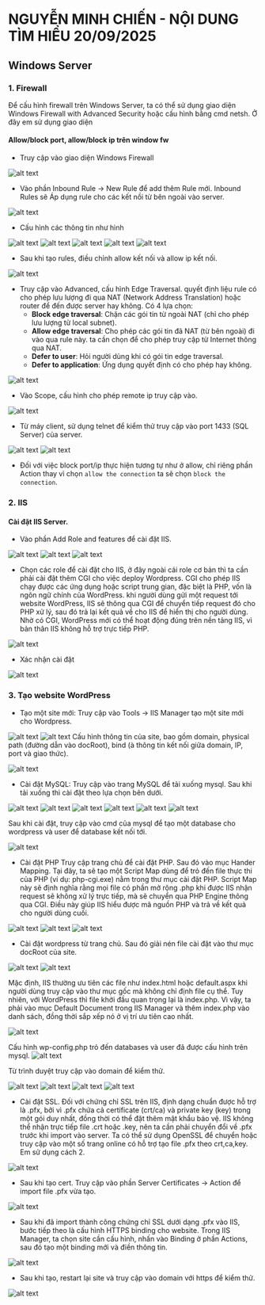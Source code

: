 # NGUYỄN MINH CHIẾN - NỘI DUNG TÌM HIỂU 20/09/2025
## Windows Server
### 1. Firewall
Để cấu hình firewall trên Windows Server, ta có thể sử dụng giao diện Windows Firewall with Advanced Security hoặc cấu hình bằng cmd netsh. Ở đây em sử dụng giao diện
####  Allow/block port, allow/block ip trên window fw
- Truy cập vào giao diện Windows Firewall

![alt text](./image-topic9/image.png)
- Vào phần Inbound Rule -> New Rule để add thêm Rule mới. Inbound Rules sẽ Áp dụng rule cho các kết nồi từ bên ngoài vào server.

![alt text](./image-topic9/image-1.png)
- Cấu hình các thông tin như hình

![alt text](./image-topic9/image-2.png)
![alt text](./image-topic9/image-3.png)
![alt text](./image-topic9/mage-4.png)
![alt text](./image-topic9/image-5.png)
![alt text](./image-topic9/image-6.png)

- Sau khi tạo rules, điều chỉnh allow kết nối và allow ip kết nối.

![alt text](./image-topic9/image-7.png)

- Truy cập vào Advanced, cấu hình Edge Traversal. quyết định liệu rule có cho phép lưu lượng đi qua NAT (Network Address Translation) hoặc router để đến được server hay không. Có 4 lựa chọn:
    - **Block edge traversal**: Chặn các gói tin từ ngoài NAT (chỉ cho phép lưu lượng từ local subnet).
    - **Allow edge traversal**: Cho phép các gói tin đã NAT (từ bên ngoài) đi vào qua rule này. ta cần chọn để cho phép truy cập từ Internet thông qua NAT.
    - **Defer to user**: Hỏi người dùng khi có gói tin edge traversal.
    - **Defer to application**: Ứng dụng quyết định có cho phép hay không.

![alt text](./image-topic9/image-9.png)

- Vào Scope, cấu hình cho phép remote ip truy cập vào.

![alt text](./image-topic9/image-11.png)

- Từ máy client, sử dụng telnet để  kiểm thử truy cập vào port 1433 (SQL Server) của server.

![alt text](./image-topic9/image-13.png)
![alt text](./image-topic9/image-14.png)

- Đối với việc  block port/ip thực hiện tương tự như ở allow, chỉ riêng phần Action thay vì chọn `allow the connection` ta sẽ chọn `block the connection`.
### 2. IIS
#### Cài đặt IIS Server.
- Vào phần Add Role and features để cài đặt IIS.

![alt text](./image-topic9/image-15.png)
![alt text](./image-topic9/image-16.png)
![alt text](./image-topic9/image-17.png)
- Chọn các role để cài đặt cho IIS, ở đây ngoài cái role cơ bản thì ta cần phải cài đặt thêm CGI cho việc deploy Wordpress. CGI cho phép IIS chạy được các ứng dụng hoặc script trung gian, đặc biệt là PHP, vốn là ngôn ngữ chính của WordPress. khi người dùng gửi một request tới website WordPress, IIS sẽ thông qua CGI để chuyển tiếp request đó cho PHP xử lý, sau đó trả lại kết quả về cho IIS để hiển thị cho người dùng. Nhờ có CGI, WordPress mới có thể hoạt động đúng trên nền tảng IIS, vì bản thân IIS không hỗ trợ trực tiếp PHP.

![alt text](./image-topic9/image-18.png)

- Xác nhận cài đặt

![alt text](./image-topic9/image-19.png)



### 3. Tạo website WordPress

- Tạo một site mới:
Truy cập vào Tools -> IIS Manager tạo một site mới cho Wordpress.

![alt text](./image-topic9/image-20.png)
![alt text](./image-topic9/image-21.png)
Cấu hình thông tin của site, bao gồm domain, physical path (đường dẫn vào docRoot), bind (à thông tin kết nối giữa domain, IP, port và giao thức).

![alt text](./image-topic9/image-22.png)
- Cài đặt MySQL: Truy cập vào trang MySQL để tải xuống mysql. Sau khi tải xuống thì cài đặt theo lựa chọn bên dưới.

![alt text](./image-topic9/image-23.png)
![alt text](./image-topic9/image-24.png)
![alt text](./image-topic9/image-25.png)
![alt text](./image-topic9/image-26.png)
![alt text](./image-topic9/image-27.png)
![alt text](./image-topic9/image-28.png)

Sau khi cài đặt, truy cập vào cmd của mysql để tạo một database cho wordpress và user để  database kết nối tới.

![alt text](./image-topic9/image-34.png)
- Cài đặt PHP
 Truy cập trang chủ để cài đặt PHP. Sau đó vào mục Hander Mapping. Tại đây, ta sẽ tạo một Script Map dùng để trỏ đến file thực thi của PHP (ví dụ: php-cgi.exe) nằm trong thư mục cài đặt PHP. Script Map này sẽ định nghĩa rằng mọi file có phần mở rộng .php khi được IIS nhận request sẽ không xử lý trực tiếp, mà sẽ chuyển qua PHP Engine thông qua CGI. Điều này giúp IIS hiểu được mã nguồn PHP và trả về kết quả cho người dùng cuối.

![alt text](./image-topic9/image-29.png)
![alt text](./image-topic9/image-30.png)
![alt text](./image-topic9/image-31.png)

- Cài đặt wordpress từ trang chủ. Sau đó giải nén file cài đặt vào thư mục docRoot của site.

![alt text](./image-topic9/image-32.png)
![alt text](./image-topic9/image-33.png)

Mặc định, IIS thường ưu tiên các file như index.html hoặc default.aspx khi người dùng truy cập vào thư mục gốc mà không chỉ định file cụ thể. Tuy nhiên, với WordPress thì file khởi đầu quan trọng lại là index.php. Vì vậy, ta phải vào mục Default Document trong IIS Manager và thêm index.php vào danh sách, đồng thời sắp xếp nó ở vị trí ưu tiên cao nhất.

![alt text](./image-topic9/image-35.png)


Cấu hình wp-config.php trỏ đến databases và user đã được cấu hình trên mysql.
![alt text](./image-topic9/image-37.png)


Từ trình duyệt truy cập vào domain để kiểm thử.

![alt text](./image-topic9/image-36.png)
![alt text](./image-topic9/image-38.png)
![alt text](./image-topic9/image-39.png)
![alt text](./image-topic9/image-40.png)

- Cài đặt SSL.
Đối với chứng chỉ SSL trên IIS, định dạng chuẩn được hỗ trợ là .pfx, bởi vì .pfx chứa cả certificate (crt/ca) và private key (key) trong một gói duy nhất, đồng thời có thể đặt thêm mật khẩu bảo vệ. IIS không thể nhận trực tiếp file .crt hoặc .key, nên ta cần phải chuyển đổi về .pfx trước khi import vào server. Ta có thể sử dụng OpenSSL để chuyển hoặc truy cập vào một số trang online có hỗ trợ tạo file .pfx theo crt,ca,key. Em sử dụng cách 2.

![alt text](./image-topic9/image-41.png)

- Sau khi tạo cert. Truy cập vào phần Server Certificates -> Action để import file .pfx vừa tạo.

![alt text](./image-topic9/image-42.png)

- Sau khi đã import thành công chứng chỉ SSL dưới dạng .pfx vào IIS, bước tiếp theo là cấu hình HTTPS binding cho website. Trong IIS Manager, ta chọn site cần cấu hình, nhấn vào Binding ở phần Actions, sau đó tạo một binding mới và điền thông tin.

![alt text](./image-topic9/image-43.png)

- Sau khi tạo, restart lại site và truy cập vào domain với https để kiểm thử.

![alt text](./image-topic9/image-44.png)